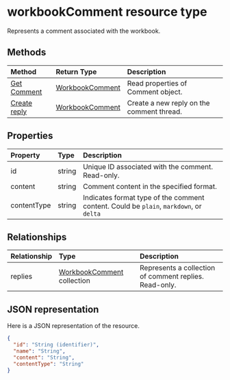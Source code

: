 # workbookComment resource type
 
Represents a comment associated with the workbook.
 
 
## Methods
 
| Method                             | Return Type |Description|
|:---------------|:--------|:----------|
|[Get Comment](comment_get.md) | [WorkbookComment](workbookcomment.md) |Read properties of Comment object.|
|[Create reply](workbookcomment_post_replies.md) |[WorkbookComment](workbookcomment.md)| Create a new reply on the comment thread.|
 
## Properties
| Property             | Type              |Description|
|:---------------|:--------|:----------|
|id|string|Unique ID associated with the comment. Read-only.|
|content|string|Comment content in the specified format.|
|contentType|string|Indicates format type of the comment content. Could be `plain`, `markdown`, or `delta`|
 
## Relationships
| Relationship | Type     |Description|
|:---------------|:--------|:----------|
|replies|[WorkbookComment](workbookcomment.md) collection|Represents a collection of comment replies. Read-only.|
 
## JSON representation
 
Here is a JSON representation of the resource.
 
<!--{
  "blockType": "resource",
  "baseType": "microsoft.graph.entity",
  "@odata.type": "microsoft.graph.workbookComment"
}-->
 
```json
{
  "id": "String (identifier)",
  "name": "String",
  "content": "String",
  "contentType": "String"
}
 
```
